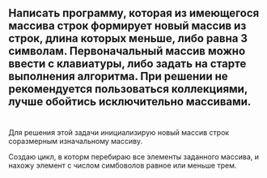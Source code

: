 ## Написать программу, которая из имеющегося массива строк формирует новый массив из строк, длина которых меньше, либо равна 3 символам. Первоначальный массив можно ввести с клавиатуры, либо задать на старте выполнения алгоритма. При решении не рекомендуется пользоваться коллекциями, лучше обойтись исключительно массивами.
#
#
#
Для решения этой задачи инициализирую новый массив строк соразмерным изначальному массиву.

Создаю цикл, в которм перебираю все элементы заданного массива, и нахожу элемент с числом симбоволов равное или меньше трем.
